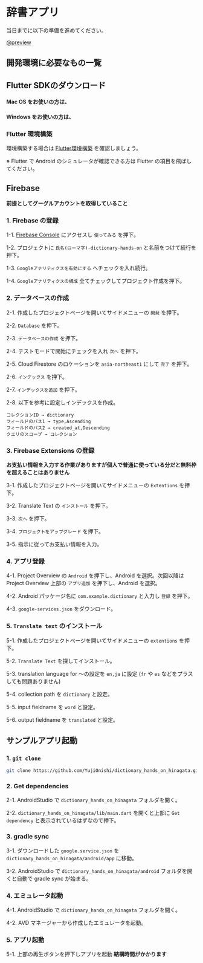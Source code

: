# 辞書アプリ

<HistoryTags :tags="['Flutter', 'Firebase']" />

当日までに以下の準備を進めてください。

[@preview](https://github.com/YujiOnishi/dictionary_hands_on_hinagata/)

## 開発環境に必要なもの一覧

<Environment />

## Flutter SDKのダウンロード

#### Mac OS をお使いの方は、

<SDKInstall os="macos" version="v1.9.1+hotfix.6-stable" />

#### Windows をお使いの方は、

<SDKInstall os="windows" version="v1.9.1+hotfix.6-stable" />

### Flutter 環境構築

環境構築する場合は [Flutter環境構築](/handson/basic) を確認しましょう。

※ Flutter で Android のシミュレータが確認できる方は Flutter の項目を飛ばしてください。

## Firebase

**前提としてグーグルアカウントを取得していること**

### 1. Firebase の登録

1-1. [Firebase Console](https://firebase.google.com/?hl=jahttps://firebase.google.com/?hl=ja) にアクセスし `使ってみる` を押下。

1-2. プロジェクトに `氏名(ローマ字)-dictionary-hands-on` と名前をつけて続行を押下。

1-3. `Googleアナリティクスを有効にする` へチェックを入れ続行。

1-4. `Googleアナリティクスの構成` 全てチェックしてプロジェクト作成を押下。

### 2. データベースの作成

2-1. 作成したプロジェクトページを開いてサイドメニューの `開発` を押下。

2-2. `Database` を押下。

2-3. `データベースの作成` を押下。

2-4. テストモードで開始にチェックを入れ `次へ` を押下。

2-5. Cloud Firestore のロケーションを `asia-northeast1` にして `完了` を押下。

2-6. `インデックス` を押下。

2-7. `インデックスを追加` を押下。

2-8. 以下を参考に設定しインデックスを作成。

```
コレクションID → dictionary
フィールドのパス1 → type,Ascending
フィールドのパス2 → created_at,Descending
クエリのスコープ → コレクション
```

### 3. Firebase Extensions の登録

**お支払い情報を入力する作業がありますが個人で普通に使っている分だと無料枠を超えることはありません**

3-1. 作成したプロジェクトページを開いてサイドメニューの `Extentions` を押下。

3-2. Translate Text の `インストール` を押下。

3-3. `次へ` を押下。

3-4. `プロジェクトをアップグレード` を押下。

3-5. 指示に従ってお支払い情報を入力。

### 4. アプリ登録

4-1. Project Overview の `Android` を押下し、Android を選択。次回以降は Project Overview 上部の `アプリ追加` を押下し、Android を選択。

4-2. Android パッケージ名に `com.example.dictionary` と入力し `登録` を押下。

4-3. `google-services.json` をダウンロード。

### 5. `Translate text` のインストール

5-1. 作成したプロジェクトページを開いてサイドメニューの `extentions` を押下。

5-2. `Translate Text` を探してインストール。

5-3. translation language for ～の設定を `en,ja` に設定 (`fr` や `es` などをプラスしても問題ありません)

5-4. collection path を `dictionary` と設定。

5-5. input fieldname を `word` と設定。

5-6. output fieldname を `translated` と設定。

## サンプルアプリ起動

### 1. `git clone`

```bash
git clone https://github.com/YujiOnishi/dictionary_hands_on_hinagata.git
```

### 2. Get dependencies

2-1. AndroidStudio で `dictionary_hands_on_hinagata` フォルダを開く。

2-2. `dictionary_hands_on_hinagata/lib/main.dart` を開くと上部に `Get dependency` と表示されているはずなので押下。

### 3. gradle sync

3-1. ダウンロードした `google.service.json` を `dictionary_hands_on_hinagata/android/app` に移動。

3-2. AndroidStudio で `dictionary_hands_on_hinagata/android` フォルダを開くと自動で gradle sync が始まる。

### 4. エミュレータ起動

4-1. AndroidStudio で `dictionary_hands_on_hinagata` フォルダを開く。

4-2. AVD マネージャーから作成したエミュレータを起動。

### 5. アプリ起動

5-1. 上部の再生ボタンを押下しアプリを起動 **結構時間がかかります**
